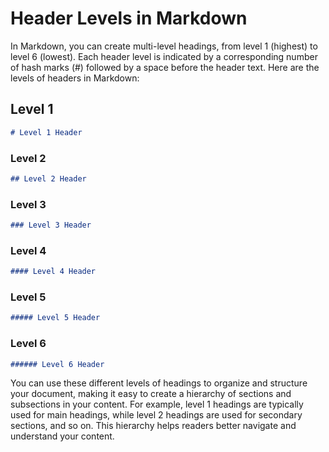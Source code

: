 # Header Levels in Markdown

In Markdown, you can create multi-level headings, from level 1 (highest) to level 6 (lowest). Each header level is indicated by a corresponding number of hash marks (#) followed by a space before the header text. Here are the levels of headers in Markdown:

## Level 1

```markdown
# Level 1 Header
```

### Level 2

```markdown
## Level 2 Header
```

### Level 3

```markdown
### Level 3 Header
```

### Level 4

```markdown
#### Level 4 Header
```

### Level 5

```markdown
##### Level 5 Header
```

### Level 6

```markdown
###### Level 6 Header
```

You can use these different levels of headings to organize and structure your document, making it easy to create a hierarchy of sections and subsections in your content. For example, level 1 headings are typically used for main headings, while level 2 headings are used for secondary sections, and so on. This hierarchy helps readers better navigate and understand your content.

